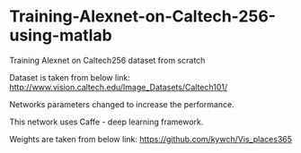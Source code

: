 # Training-Alexnet-on-Caltech-256-using-matlab
Training  Alexnet on Caltech256 dataset from scratch

Dataset is taken from below link:
http://www.vision.caltech.edu/Image_Datasets/Caltech101/

Networks parameters changed to increase the performance.

This network uses Caffe - deep learning framework.

Weights are taken from below link:
https://github.com/kywch/Vis_places365
